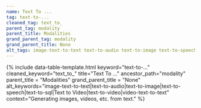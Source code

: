 ```yaml
---
name: Text To ...
tag: text-to-...
cleaned_tag: text_to_
parent_tag: modality
parent_title: Modalities
grand_parent_tag: modality
grand_parent_title: None
alt_tags: image-text-to-text text-to-audio text-to-image text-to-speech text-to-sql Text to Video text-to-video video-text-to-text
---
```


{% include data-table-template.html 
  keyword="text-to-..." 
  cleaned_keyword="text_to_" 
  title="Text To ..."
  ancestor_path="modality" 
  parent_title = "Modalities"
  grand_parent_title = "None"
  alt_keywords="image-text-to-text|text-to-audio|text-to-image|text-to-speech|text-to-sql|Text to Video|text-to-video|video-text-to-text"
  context="Generating images, videos, etc. from text."
%}

